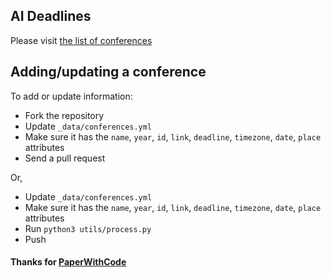## AI Deadlines

Please visit [the list of conferences](https://iot-psu.github.io/ai-deadlines)

## Adding/updating a conference

To add or update information:
- Fork the repository
- Update `_data/conferences.yml`
- Make sure it has the `name`, `year`, `id`, `link`, `deadline`, `timezone`, `date`, `place` attributes
- Send a pull request

Or,
- Update `_data/conferences.yml`
- Make sure it has the `name`, `year`, `id`, `link`, `deadline`, `timezone`, `date`, `place` attributes
- Run `python3 utils/process.py`
- Push


#### Thanks for [PaperWithCode](https://github.com/abhshkdz/ai-deadlines)